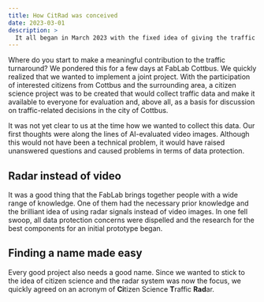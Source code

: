 ```yaml
---
title: How CitRad was conceived
date: 2023-03-01
description: >
  It all began in March 2023 with the fixed idea of giving the traffic turnaround a push in the right direction. With a simple way to collect traffic data in a distributed manner and evaluate it centrally.
---
```


Where do you start to make a meaningful contribution to the traffic turnaround? We pondered this for a few days at FabLab Cottbus. We quickly realized that we wanted to implement a joint project. With the participation of interested citizens from Cottbus and the surrounding area, a citizen science project was to be created that would collect traffic data and make it available to everyone for evaluation and, above all, as a basis for discussion on traffic-related decisions in the city of Cottbus.

It was not yet clear to us at the time how we wanted to collect this data. Our first thoughts were along the lines of AI-evaluated video images. Although this would not have been a technical problem, it would have raised unanswered questions and caused problems in terms of data protection.

## Radar instead of video
It was a good thing that the FabLab brings together people with a wide range of knowledge. One of them had the necessary prior knowledge and the brilliant idea of using radar signals instead of video images. In one fell swoop, all data protection concerns were dispelled and the research for the best components for an initial prototype began.

## Finding a name made easy
Every good project also needs a good name. Since we wanted to stick to the idea of citizen science and the radar system was now the focus, we quickly agreed on an acronym of **Ci**tizen Science **T**raffic **Rad**ar.